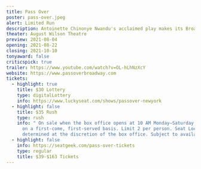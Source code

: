 ```yaml
---
title: Pass Over
poster: pass-over.jpeg
alert: Limited Run
description: Antoinette Chinonye Nwandu's acclaimed play makes its Broadway premiere.
theater: August Wilson Theatre
preview: 2021-08-04
opening: 2021-08-22
closing: 2021-10-10
tonyaward: false
criticspick: true
trailer: https://www.youtube.com/watch?v=OL-hLhNzXcY
website: https://www.passoverbroadway.com
tickets:
  - highlight: true
    title: $30 Lottery
    type: digitalLottery
    info: https://www.luckyseat.com/shows/passover-newyork
  - highlight: false
    title: $35 Rush
    type: rush
    info: " On sale when the box office opens at 10 AM Monday–Saturday, 11 AM Sunday
      on a first-come, first-served basis. Limit 2 per person. Seat Locations
      determined at the discretion of the box office. Subject to availability."
  - highlight: false
    info: https://seatgeek.com/pass-over-tickets
    type: regular
    title: $39-$163 Tickets
---
```

